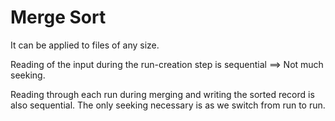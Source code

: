 # Merge Sort
It can be applied to files of any size.

Reading of the input during the run-creation step is sequential ==> Not much seeking.

Reading through each run during merging and writing the sorted record is also sequential. The only seeking necessary is as we switch from run to run.

